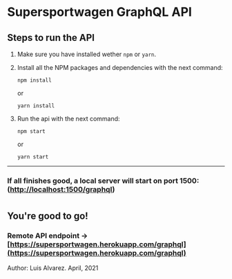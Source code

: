 # Supersportwagen GraphQL API

## Steps to run the API

1.  Make sure you have installed wether `npm` or `yarn`.
2.  Install all the NPM packages and dependencies with the next command:

    >

        npm install

    or

    >

        yarn install

3.  Run the api with the next command:

    >

        npm start

    or

    >

        yarn start

---

### If all finishes good, a local server will start on port 1500:([http://localhost:1500/graphql](http://localhost:1500/graphql))

#

## You're good to go!

### Remote API endpoint -> [https://supersportwagen.herokuapp.com/graphql](https://supersportwagen.herokuapp.com/graphql)

Author: Luis Alvarez. April, 2021

